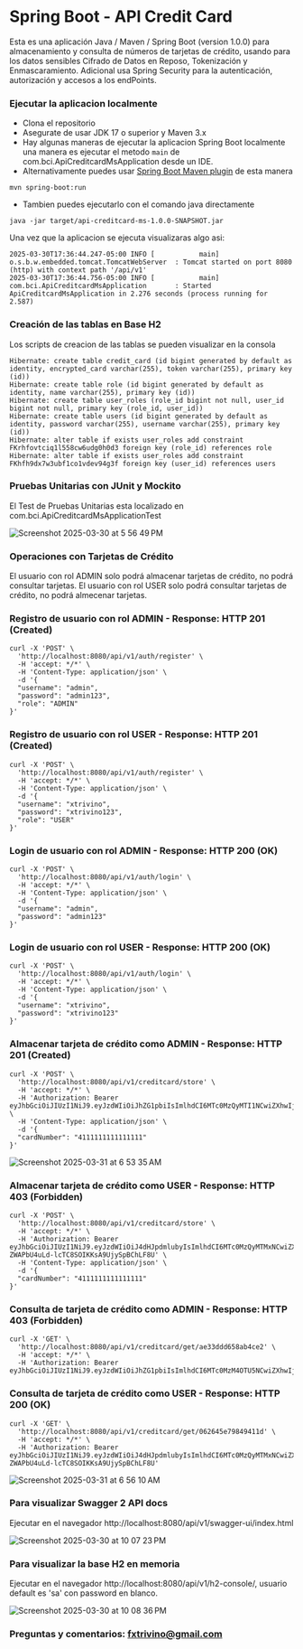 # Spring Boot - API Credit Card

Esta es una aplicación Java / Maven / Spring Boot (version 1.0.0) para almacenamiento y consulta de números de tarjetas de crédito, usando para los datos sensibles Cifrado de Datos en Reposo, Tokenización y Enmascaramiento. Adicional usa Spring Security para la autenticación, autorización y accesos a los endPoints.

### Ejecutar la aplicacion localmente

* Clona el repositorio
* Asegurate de usar JDK 17 o superior y Maven 3.x
* Hay algunas maneras de ejecutar la aplicacion Spring Boot localmente una manera es ejecutar el metodo `main` de com.bci.ApiCreditcardMsApplication desde un IDE.
* Alternativamente puedes usar [Spring Boot Maven plugin](https://docs.spring.io/spring-boot/docs/current/reference/html/build-tool-plugins-maven-plugin.html) de esta manera

```
mvn spring-boot:run
```

* Tambien puedes ejecutarlo con el comando java directamente
```
java -jar target/api-creditcard-ms-1.0.0-SNAPSHOT.jar
```

Una vez que la aplicacion se ejecuta visualizaras algo asi:

```
2025-03-30T17:36:44.247-05:00 INFO [           main] o.s.b.w.embedded.tomcat.TomcatWebServer  : Tomcat started on port 8080 (http) with context path '/api/v1'
2025-03-30T17:36:44.756-05:00 INFO [           main] com.bci.ApiCreditcardMsApplication       : Started ApiCreditcardMsApplication in 2.276 seconds (process running for 2.587)
```

### Creación de las tablas en Base H2

Los scripts de creacion de las tablas se pueden visualizar en la consola

```
Hibernate: create table credit_card (id bigint generated by default as identity, encrypted_card varchar(255), token varchar(255), primary key (id))
Hibernate: create table role (id bigint generated by default as identity, name varchar(255), primary key (id))
Hibernate: create table user_roles (role_id bigint not null, user_id bigint not null, primary key (role_id, user_id))
Hibernate: create table users (id bigint generated by default as identity, password varchar(255), username varchar(255), primary key (id))
Hibernate: alter table if exists user_roles add constraint FKrhfovtciq1l558cw6udg0h0d3 foreign key (role_id) references role
Hibernate: alter table if exists user_roles add constraint FKhfh9dx7w3ubf1co1vdev94g3f foreign key (user_id) references users
```

### Pruebas Unitarias con JUnit y Mockito

El Test de Pruebas Unitarias esta localizado en com.bci.ApiCreditcardMsApplicationTest

![Screenshot 2025-03-30 at 5 56 49 PM](https://github.com/user-attachments/assets/4b29b315-c5d1-4a9b-9b3c-c64a97e552ff)

### Operaciones con Tarjetas de Crédito

El usuario con rol ADMIN solo podrá almacenar tarjetas de crédito, no podrá consultar tarjetas.
El usuario con rol USER solo podrá consultar tarjetas de crédito, no podrá almecenar tarjetas.


### Registro de usuario con rol ADMIN - Response: HTTP 201 (Created)

```
curl -X 'POST' \
  'http://localhost:8080/api/v1/auth/register' \
  -H 'accept: */*' \
  -H 'Content-Type: application/json' \
  -d '{
  "username": "admin",
  "password": "admin123",
  "role": "ADMIN"
}'
```

### Registro de usuario con rol USER - Response: HTTP 201 (Created)

```
curl -X 'POST' \
  'http://localhost:8080/api/v1/auth/register' \
  -H 'accept: */*' \
  -H 'Content-Type: application/json' \
  -d '{
  "username": "xtrivino",
  "password": "xtrivino123",
  "role": "USER"
}'
```

### Login de usuario con rol ADMIN - Response: HTTP 200 (OK)

```
curl -X 'POST' \
  'http://localhost:8080/api/v1/auth/login' \
  -H 'accept: */*' \
  -H 'Content-Type: application/json' \
  -d '{
  "username": "admin",
  "password": "admin123"
}'
```

### Login de usuario con rol USER - Response: HTTP 200 (OK)

```
curl -X 'POST' \
  'http://localhost:8080/api/v1/auth/login' \
  -H 'accept: */*' \
  -H 'Content-Type: application/json' \
  -d '{
  "username": "xtrivino",
  "password": "xtrivino123"
}'
```

### Almacenar tarjeta de crédito como ADMIN - Response: HTTP 201 (Created)

```
curl -X 'POST' \
  'http://localhost:8080/api/v1/creditcard/store' \
  -H 'accept: */*' \
  -H 'Authorization: Bearer eyJhbGciOiJIUzI1NiJ9.eyJzdWIiOiJhZG1pbiIsImlhdCI6MTc0MzQyMTI1NCwiZXhwIjoxNzQzNTA3NjU0fQ.INQrjChKCHv7KOoXM6J7nVe_RFG5CpuUCH4GMJrFGOU' \
  -H 'Content-Type: application/json' \
  -d '{
  "cardNumber": "4111111111111111"
}'
```
![Screenshot 2025-03-31 at 6 53 35 AM](https://github.com/user-attachments/assets/424f2fda-b067-4d27-a853-beecb1450114)


### Almacenar tarjeta de crédito como USER - Response: HTTP 403 (Forbidden)

```
curl -X 'POST' \
  'http://localhost:8080/api/v1/creditcard/store' \
  -H 'accept: */*' \
  -H 'Authorization: Bearer eyJhbGciOiJIUzI1NiJ9.eyJzdWIiOiJ4dHJpdmlubyIsImlhdCI6MTc0MzQyMTMxNCwiZXhwIjoxNzQzNTA3NzE0fQ.11jJyK-ZWAPbU4uLd-lcTC8SOIKKsA9UjySpBChLF8U' \
  -H 'Content-Type: application/json' \
  -d '{
  "cardNumber": "4111111111111111"
}'
```

### Consulta de tarjeta de crédito como ADMIN - Response: HTTP 403 (Forbidden)

```
curl -X 'GET' \
  'http://localhost:8080/api/v1/creditcard/get/ae33ddd658ab4ce2' \
  -H 'accept: */*' \
  -H 'Authorization: Bearer eyJhbGciOiJIUzI1NiJ9.eyJzdWIiOiJhZG1pbiIsImlhdCI6MTc0MzM4OTU5NCwiZXhwIjoxNzQzNDc1OTk0fQ.Rz3qM_aJpp0JdUrJS_fQYmuedhRv4ubDzEuB_Z8KqIk'
```

### Consulta de tarjeta de crédito como USER - Response: HTTP 200 (OK)

```
curl -X 'GET' \
  'http://localhost:8080/api/v1/creditcard/get/062645e79849411d' \
  -H 'accept: */*' \
  -H 'Authorization: Bearer eyJhbGciOiJIUzI1NiJ9.eyJzdWIiOiJ4dHJpdmlubyIsImlhdCI6MTc0MzQyMTMxNCwiZXhwIjoxNzQzNTA3NzE0fQ.11jJyK-ZWAPbU4uLd-lcTC8SOIKKsA9UjySpBChLF8U'
```
![Screenshot 2025-03-31 at 6 56 10 AM](https://github.com/user-attachments/assets/efc8bb9d-76f7-4a87-bc86-e3f0d7e74fd9)


### Para visualizar Swagger 2 API docs

Ejecutar en el navegador http://localhost:8080/api/v1/swagger-ui/index.html

![Screenshot 2025-03-30 at 10 07 23 PM](https://github.com/user-attachments/assets/c5015c98-c486-4ce8-a8c4-4cd3fc36be15)


### Para visualizar la base H2 en memoria

Ejecutar en el navegador http://localhost:8080/api/v1/h2-console/, usuario default es 'sa' con password en blanco.

![Screenshot 2025-03-30 at 10 08 36 PM](https://github.com/user-attachments/assets/5fc0c900-1e3f-477d-bd7f-a4c064843e41)


### Preguntas y comentarios: fxtrivino@gmail.com
